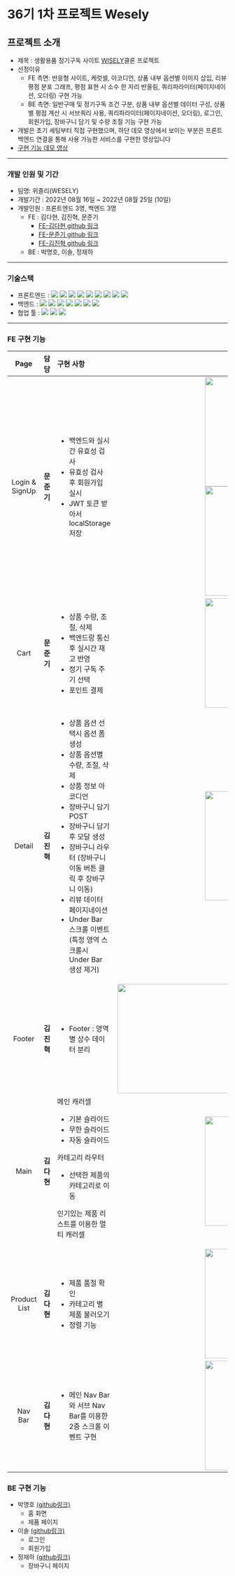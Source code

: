# 36기 1차 프로젝트 Wesely

## 프로젝트 소개

- 제목 : 생활용품 정기구독 사이트 [WISELY](https://www.wiselycompany.com/home/main)클론 프로젝트
- 선정이유
  - FE 측면: 반응형 사이트, 케럿셀, 아코디언, 상품 내부 옵션별 이미지 삽입, 리뷰 평점 분포 그래프, 평점 표현 시 소수 한 자리 반올림, 쿼리파라미터(페이지네이션, 오더링) 구현 가능
  - BE 측면: 일반구매 및 정기구독 조건 구분, 상품 내부 옵션별 데이터 구성, 상품별 평점 계산 시 서브쿼리 사용, 쿼리파라미터(페이지네이션, 오더링), 로그인, 회원가입, 장바구니 담기 및 수량 조절 기능 구현 가능
- 개발은 초기 세팅부터 직접 구현했으며, 하단 데모 영상에서 보이는 부분은 프론트 백엔드 연결을 통해 사용 가능한 서비스를 구현한 영상입니다
- [구현 기능 데모 영상](https://youtu.be/LgIgJsmdHhU)

---

### 개발 인원 및 기간

- 팀명: 위즐리(WESELY)
- 개발기간 : 2022년 08월 16일 ~ 2022년 08월 25일 (10일)
- 개발인원 : 프론트엔드 3명, 백엔드 3명
  - FE : 김다현, 김진혁, 문준기
    - [FE-김다현 github 링크](https://github.com/dalgit/36-1st-wesely-frontend.git)
    - [FE-문준기 github 링크](https://github.com/wecode-bootcamp-korea/36-1st-wesely-frontend.git)
    - [FE-김진혁 github 링크](https://github.com/HYUKSKEE/36-1st-wesely-frontend.git)
  - BE : 박명호, 이솔, 정재하

---

### 기술스택

- 프론트엔드 : <img src="https://img.shields.io/badge/JavaScript-FFCA28?style=flat-square&logo=javascript&logoColor=white"/>
  <img src="https://img.shields.io/badge/React.js-58c3cc?style=flat-square&logo=React&logoColor=white"/>
  <img src="https://img.shields.io/badge/Sass-58c3cc?style=flat-square&logo=Sass&logoColor=white"/>
  <img src="https://img.shields.io/badge/React.js-58c3cc?style=flat-square&logo=React&logoColor=white"/>
  <img src="https://img.shields.io/badge/CRA-58c3cc?style=flat-square&logo=Create-React-App&logoColor=white"/>
  <img src="https://img.shields.io/badge/React Router Dom-gray?style=flat-square&logo=React-Router&logoColor=F6BB43"/>
  <img src="https://img.shields.io/badge/scss-4AA8D8?style=flat-square&logo=Sass&logoColor=white"/>
  <img src="https://img.shields.io/badge/eslint-000066?style=flat-square&logo=eslint&logoColor=white"/>
  <img src="https://img.shields.io/badge/prettier-00CC00?style=flat-square&logo=eslint&logoColor=white"/>
- 백엔드 : <img src="https://img.shields.io/badge/JavaScript-FFCA28?style=flat-square&logo=javascript&logoColor=white"/>
  <img src="https://img.shields.io/badge/Node.js-008000?style=flat-square&logo=Node.js&logoColor=white"/>
  <img src="https://img.shields.io/badge/Express-000080?style=flat-square&logo=Express&logoColor=white"/>
  <img src="https://img.shields.io/badge/ MySQL8.0-6441a5?style=flat-square&logo=MySQL&logoColor=white"/>
  <img src="https://img.shields.io/badge/Postman-F6BB43?style=flat-square&logo=Postman&logoColor=white"/>
  <img src="https://img.shields.io/badge/Bcrypt-F6BB43?style=flat-square&logo=Bcrypt&logoColor=white"/>
  <img src="https://img.shields.io/badge/JWT-F6BB43?style=flat-square&logo=JWT&logoColor=white"/>
- 협업 툴 : <img src="https://img.shields.io/badge/Notion-1c1c1c?style=flat-square&logo=Notion&logoColor=white"/> <img src="https://img.shields.io/badge/Slack-553830?style=flat-square&logo=Slack&logoColor=white"/> <img src="https://img.shields.io/badge/Gather-8B00F?style=flat-square&logo=Gather&logoColor=white"/>

---

### FE 구현 기능

|      Page      |    담당    | 구현 사항                                                                                                                                                                                                                                                                                                                 |                                                                                                                                      구현이미지                                                                                                                                       |
| :------------: | :--------: | :------------------------------------------------------------------------------------------------------------------------------------------------------------------------------------------------------------------------------------------------------------------------------------------------------------------------ | :-----------------------------------------------------------------------------------------------------------------------------------------------------------------------------------------------------------------------------------------------------------------------------------: |
| Login & SignUp | **문준기** | <ul><li>백엔드와 실시간 유효성 검사 <li>유효성 검사 후 회원가입 실시 <li>JWT 토큰 받아서 localStorage 저장 </ul>                                                                                                                                                                                                          | <img src="https://user-images.githubusercontent.com/85611408/187024119-5a5161a1-2530-4a60-a925-a9a5c2639311.gif" width=400px height=250px> <img src="https://user-images.githubusercontent.com/85611408/187024117-30e676fc-b1ef-4f3d-bb01-087d91e03ae8.gif" width=400px height=250px> |
|      Cart      | **문준기** | <ul><li>상품 수량, 조절, 삭제 <li>백엔드랑 통신후 실시간 재고 반영 <li>정기 구독 주기 선택 <li>포인트 결제 </ul>                                                                                                                                                                                                          |                                                                      <img src="https://user-images.githubusercontent.com/85611408/187024116-fbcbc1a5-7e4a-4215-95fc-52bfed3357ec.gif" width=400px height=250px>                                                                       |
|     Detail     | **김진혁** | <ul><li>상품 옵션 선택시 옵션 폼 생성 <li>상품 옵션별 수량, 조절, 삭제 <li>상품 정보 아코디언 <li>장바구니 담기 POST <li>장바구니 담기 후 모달 생성 <li>장바구니 라우터 (장바구니 이동 버튼 클릭 후 장바구니 이동) <li>리뷰 데이터 페이지네이션 <li>Under Bar 스크롤 이벤트 (특정 영역 스크롤시 Under Bar 생성 제거)</ul> |                                                                      <img src="https://user-images.githubusercontent.com/85611408/187024922-6eb36435-bc2e-46d1-bbe5-0c2119b34753.gif" width=400px height=250px>                                                                       |
|     Footer     | **김진혁** | <ul><li>Footer : 영역별 상수 데이터 분리</ul>                                                                                                                                                                                                                                                                             |                                                                      <img src="https://user-images.githubusercontent.com/85611408/187025041-dc2fa1de-91bb-45b7-8732-92c57336482c.JPG" width=800px height=250px>                                                                       |
|      Main      | **김다현** | 메인 캐러셀<ul><li>기본 슬라이드</li> <li>무한 슬라이드 <li>자동 슬라이드 </ul> 카테고리 라우터<ul><li>선택한 제품의 카테고리로 이동 </ul>인기있는 제품 리스트를 이용한 멀티 캐러셀<ul>                                                                                                                                   |                                                                      <img src="https://user-images.githubusercontent.com/85611408/187024112-ec901567-fcee-45ad-95ab-d247062fac6d.gif" width=400px height=250px/>                                                                      |
|  Product List  | **김다현** | <ul><li>제품 품절 확인<li>카테고리 별 제품 불러오기<li>정렬 기능 </ul>                                                                                                                                                                                                                                                    |                                                                      <img src="https://user-images.githubusercontent.com/85611408/187024111-45d3d746-bdc6-499f-9f90-1dbb995e8de3.gif" width=400px height=250px/>                                                                      |
|    Nav Bar     | **김다현** | <ul><li>메인 Nav Bar와 서브 Nav Bar를 이용한 2중 스크롤 이벤트 구현 </ul>                                                                                                                                                                                                                                                 |                                                                      <img src="https://user-images.githubusercontent.com/85611408/187025247-f5a17db4-1626-4a73-9f13-ad2c0f11b1dc.gif" width=400px height=250px/>                                                                      |

### BE 구현 기능

- 박명호 [(github링크)](https://github.com/seatbelt92)
  - 홈 화면
  - 제품 페이지
- 이솔 [(github링크)](https://github.com/isol78)
  - 로그인
  - 회원가입
- 정재하 [(github링크)](https://github.com/JeongJaeHa)
  - 장바구니 페이지
